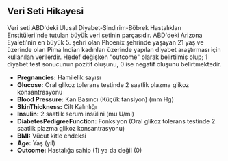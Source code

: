 ## Veri Seti Hikayesi ##


Veri seti ABD'deki Ulusal Diyabet-Sindirim-Böbrek Hastalıkları Enstitüleri'nde tutulan büyük veri setinin parçasıdır. ABD'deki
Arizona Eyaleti'nin en büyük 5. şehri olan Phoenix şehrinde yaşayan 21 yaş ve üzerinde olan Pima Indian kadınları üzerinde
yapılan diyabet araştırması için kullanılan verilerdir.
Hedef değişken "outcome" olarak belirtilmiş olup; 1 diyabet test sonucunun pozitif oluşunu, 0 ise negatif oluşunu belirtmektedir.



*  **Pregnancies:** Hamilelik sayısı
*  **Glucose:** Oral glikoz tolerans testinde 2 saatlik plazma glikoz konsantrasyonu
*  **Blood Pressure:** Kan Basıncı (Küçük tansiyon) (mm Hg)
*  **SkinThickness:** Cilt Kalınlığı
*  **Insulin:** 2 saatlik serum insülini (mu U/ml)
*  **DiabetesPedigreeFunction:** Fonksiyon (Oral glikoz tolerans testinde 2 saatlik plazma glikoz konsantrasyonu)
*  **BMI:** Vücut kitle endeksi
*  **Age:** Yaş (yıl)
*  **Outcome:** Hastalığa sahip (1) ya da değil (0)







